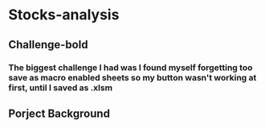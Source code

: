 # Stocks-analysis

## Challenge-bold

### The biggest challenge I had was I found myself forgetting too save as macro enabled sheets so my button wasn't working at first, until I saved as .xlsm


## Porject Background
